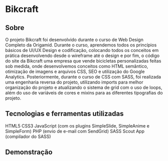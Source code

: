 # Bikcraft
## Sobre
O projeto Bikcraft foi desenvolvido durante o curso de Web Design Completo da Origamid. Durante o curso, aprendemos todos os princípios básicos de UI/UX Design e codificação, colocando todos os conceitos em prática desenvolvendo desde o wireframe até o design e por fim, o código do site da Bikcraft uma empresa que vende bicicletas personalizadas feitas sob medida, onde desenvolvemos conceitos como HTML semântico, otimização de imagens e arquivos CSS, SEO e utilização do Google Analytics.
Posteriormente, durante o curso de CSS com SASS, foi realizada uma engenharia reversa do projeto, utilizando imports para melhor organização do projeto e atualizando o sistema de grid com o uso de loops, além do uso de variáveis de cores e mixins para as diferentes tipografias do projeto.

## Tecnologias e ferramentas utilizadas
HTML5
CSS3
JavaScript (com os plugins SimpleSlide, SimpleAnime e SimpleForm)
PHP (envio de e-mail com SendGrid)
SASS
Scout App (compilador do SASS)

## Demonstração
